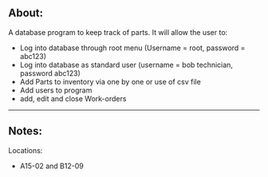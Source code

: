 About:
-
A database program to keep track of parts. It will allow the user to:


- Log into database through root menu (Username = root, password = abc123)
- Log into database as standard user (username = bob technician, password abc123)  
- Add Parts to inventory via one by one or use of csv file
- Add users to program
- add, edit and close Work-orders

____

Notes:
-

Locations:
- A15-02 and B12-09

